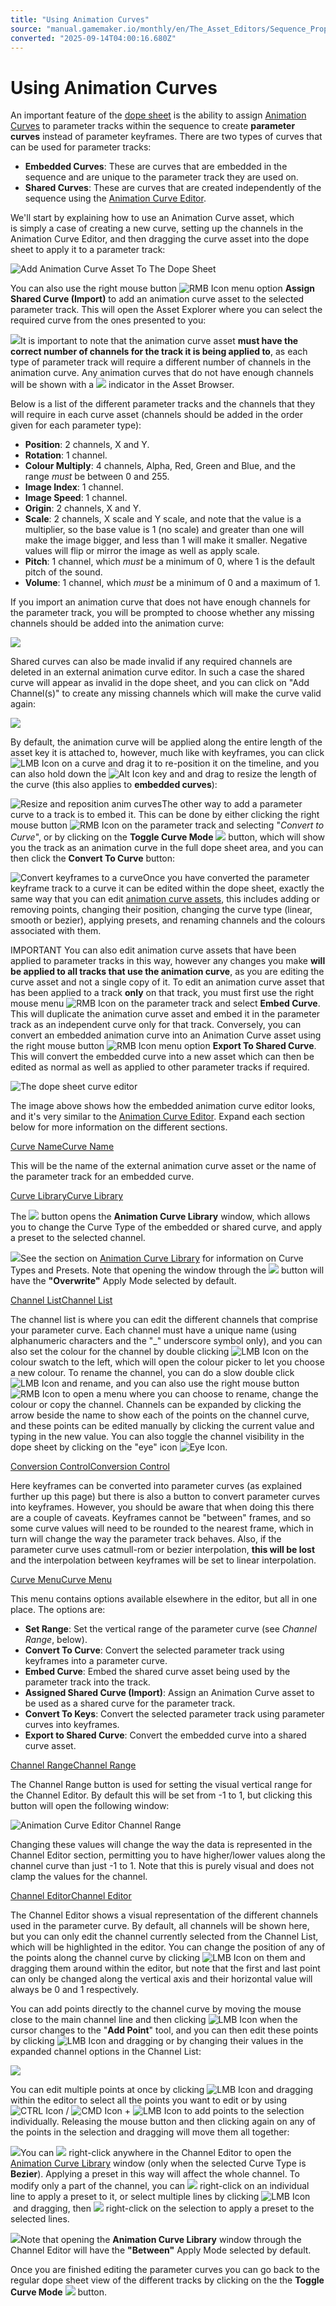 ```yaml
---
title: "Using Animation Curves"
source: "manual.gamemaker.io/monthly/en/The_Asset_Editors/Sequence_Properties/Using_Animation_Curves.htm"
converted: "2025-09-14T04:00:16.680Z"
---
```


# Using Animation Curves

An important feature of the [dope sheet](Using_The_Dope_Sheet.md) is the ability to assign [Animation Curves](../Animation_Curves.md) to parameter tracks within the sequence to create **parameter curves** instead of parameter keyframes. There are two types of curves that can be used for parameter tracks:

-   **Embedded Curves**: These are curves that are embedded in the sequence and are unique to the parameter track they are used on.
-   **Shared Curves**: These are curves that are created independently of the sequence using the [Animation Curve Editor](../Animation_Curves.md).

We'll start by explaining how to use an Animation Curve asset, which is simply a case of creating a new curve, setting up the channels in the Animation Curve Editor, and then dragging the curve asset into the dope sheet to apply it to a parameter track:


![Add Animation Curve Asset To The Dope Sheet](../../assets/Images/Asset_Editors/Dope_Sheet_AddAnimCurve.gif)

You can also use the right mouse button ![RMB Icon](../../assets/Images/Icons/Icon_RMB.png) menu option **Assign Shared Curve (Import)** to add an animation curve asset to the selected parameter track. This will open the Asset Explorer where you can select the required curve from the ones presented to you:

![](../../assets/Images/Asset_Editors/Dope_Sheet_Shared_Curve.gif)It is important to note that the animation curve asset **must have the correct number of channels for the track it is being applied to**, as each type of parameter track will require a different number of channels in the animation curve. Any animation curves that do not have enough channels will be shown with a ![](../../assets/Images/Icons/Invalid_Triangle_Yellow.png) indicator in the Asset Browser.

Below is a list of the different parameter tracks and the channels that they will require in each curve asset (channels should be added in the order given for each parameter type):

-   **Position**: 2 channels, X and Y.
-   **Rotation**: 1 channel.
-   **Colour Multiply**: 4 channels, Alpha, Red, Green and Blue, and the range _must_ be between 0 and 255.
-   **Image Index**: 1 channel.
-   **Image Speed**: 1 channel.
-   **Origin**: 2 channels, X and Y.
-   **Scale**: 2 channels, X scale and Y scale, and note that the value is a multiplier, so the base value is 1 (no scale) and greater than one will make the image bigger, and less than 1 will make it smaller. Negative values will flip or mirror the image as well as apply scale.
-   **Pitch**: 1 channel, which _must_ be a minimum of 0, where 1 is the default pitch of the sound.
-   **Volume**: 1 channel, which _must_ be a minimum of 0 and a maximum of 1.

If you import an animation curve that does not have enough channels for the parameter track, you will be prompted to choose whether any missing channels should be added into the animation curve:

![](../../assets/Images/Asset_Editors/Editor_Sequences_Invalid_Curve.png)

Shared curves can also be made invalid if any required channels are deleted in an external animation curve editor. In such a case the shared curve will appear as invalid in the dope sheet, and you can click on "Add Channel(s)" to create any missing channels which will make the curve valid again:

![](../../assets/Images/Asset_Editors/Editor_Sequences_Invalid_Curve_Error.png)

By default, the animation curve will be applied along the entire length of the asset key it is attached to, however, much like with keyframes, you can click ![LMB Icon](../../assets/Images/Icons/Icon_LMB.png) on a curve and drag it to re-position it on the timeline, and you can also hold down the ![Alt Icon](../../assets/Images/Icons/Icon_Alt.png) key and and drag to resize the length of the curve (this also applies to **embedded curves**):

![Resize and reposition anim curves](../../assets/Images/Asset_Editors/Dope_Sheet_ResizeCurve.gif)The other way to add a parameter curve to a track is to embed it. This can be done by either clicking the right mouse button ![RMB Icon](../../assets/Images/Icons/Icon_RMB.png) on the parameter track and selecting "_Convert to Curve_", or by clicking on the **Toggle Curve Mode** ![](../../assets/Images/Icons/Icon_Seq_ToggleCurves.png) button, which will show you the track as an animation curve in the full dope sheet area, and you can then click the **Convert To Curve** button:

![Convert keyframes to a curve](../../assets/Images/Asset_Editors/Dope_Sheet_ConvertToCurve.gif)Once you have converted the parameter keyframe track to a curve it can be edited within the dope sheet, exactly the same way that you can edit [animation curve assets](../Animation_Curves.md), this includes adding or removing points, changing their position, changing the curve type (linear, smooth or bezier), applying presets, and renaming channels and the colours associated with them.

IMPORTANT You can also edit animation curve assets that have been applied to parameter tracks in this way, however any changes you make **will be applied to all tracks that use the animation curve**, as you are editing the curve asset and not a single copy of it. To edit an animation curve asset that has been applied to a track **only** on that track, you must first use the right mouse menu ![RMB Icon](../../assets/Images/Icons/Icon_RMB.png) on the parameter track and select **Embed Curve**. This will duplicate the animation curve asset and embed it in the parameter track as an independent curve only for that track. Conversely, you can convert an embedded animation curve into an Animation Curve asset using the right mouse button ![RMB Icon](../../assets/Images/Icons/Icon_RMB.png) menu option **Export To Shared Curve**. This will convert the embedded curve into a new asset which can then be edited as normal as well as applied to other parameter tracks if required.

![The dope sheet curve editor](../../assets/Images/Asset_Editors/Dope_Sheet_EmbeddedCurves.png)

The image above shows how the embedded animation curve editor looks, and it's very similar to the [Animation Curve Editor](../Animation_Curves.md). Expand each section below for more information on the different sections.

[Curve NameCurve Name](Using_Animation_Curves.htm#)

This will be the name of the external animation curve asset or the name of the parameter track for an embedded curve.

[Curve LibraryCurve Library](Using_Animation_Curves.htm#)

The ![](../../assets/Images/Icons/Animation_Curve_Library_Button.png) button opens the **Animation Curve Library** window, which allows you to change the Curve Type of the embedded or shared curve, and apply a preset to the selected channel.

![](../../assets/Images/Asset_Editors/Editor_Animation_Curves_Library.png)See the section on [Animation Curve Library](../Animation_Curve_Properties/Animation_Curve_Library.md "Animation Curve Library") for information on Curve Types and Presets. Note that opening the window through the ![](../../assets/Images/Icons/Animation_Curve_Library_Button.png) button will have the **"Overwrite"** Apply Mode selected by default.




[Channel ListChannel List](Using_Animation_Curves.htm#)

The channel list is where you can edit the different channels that comprise your parameter curve. Each channel must have a unique name (using alphanumeric characters and the "\_" underscore symbol only), and you can also set the colour for the channel by double clicking ![LMB Icon](../../assets/Images/Icons/Icon_LMB.png) on the colour swatch to the left, which will open the colour picker to let you choose a new colour. To rename the channel, you can do a slow double click ![LMB Icon](../../assets/Images/Icons/Icon_LMB.png) and rename, and you can also use the right mouse button ![RMB Icon](../../assets/Images/Icons/Icon_RMB.png) to open a menu where you can choose to rename, change the colour or copy the channel. Channels can be expanded by clicking the arrow beside the name to show each of the points on the channel curve, and these points can be edited manually by clicking the current value and typing in the new value. You can also toggle the channel visibility in the dope sheet by clicking on the "eye" icon ![Eye Icon](../../assets/Images/Icons/Icon_ToggleVisibility.png).

[Conversion ControlConversion Control](Using_Animation_Curves.htm#)

Here keyframes can be converted into parameter curves (as explained further up this page) but there is also a button to convert parameter curves into keyframes. However, you should be aware that when doing this there are a couple of caveats. Keyframes cannot be "between" frames, and so some curve values will need to be rounded to the nearest frame, which in turn will change the way the parameter track behaves. Also, if the parameter curve uses catmull-rom or bezier interpolation, **this will be lost** and the interpolation between keyframes will be set to linear interpolation.

[Curve MenuCurve Menu](Using_Animation_Curves.htm#)

This menu contains options available elsewhere in the editor, but all in one place. The options are:

-   **Set Range**: Set the vertical range of the parameter curve (see _Channel Range_, below).
-   **Convert To Curve**: Convert the selected parameter track using keyframes into a parameter curve.
-   **Embed Curve**: Embed the shared curve asset being used by the parameter track into the track.
-   **Assigned Shared Curve (Import)**: Assign an Animation Curve asset to be used as a shared curve for the parameter track.
-   **Convert To Keys**: Convert the selected parameter track using parameter curves into keyframes.
-   **Export to Shared Curve**: Convert the embedded curve into a shared curve asset.

[Channel RangeChannel Range](Using_Animation_Curves.htm#)

The Channel Range button is used for setting the visual vertical range for the Channel Editor. By default this will be set from -1 to 1, but clicking this button will open the following window:

![Animation Curve Editor Channel Range](../../assets/Images/Asset_Editors/Editor_Animation_Curves_Range.png)

Changing these values will change the way the data is represented in the Channel Editor section, permitting you to have higher/lower values along the channel curve than just -1 to 1. Note that this is purely visual and does not clamp the values for the channel.

[Channel EditorChannel Editor](Using_Animation_Curves.htm#)

The Channel Editor shows a visual representation of the different channels used in the parameter curve. By default, all channels will be shown here, but you can only edit the channel currently selected from the Channel List, which will be highlighted in the editor. You can change the position of any of the points along the channel curve by clicking ![LMB Icon](../../assets/Images/Icons/Icon_LMB.png) on them and dragging them around within the editor, but note that the first and last point can only be changed along the vertical axis and their horizontal value will always be 0 and 1 respectively.

You can add points directly to the channel curve by moving the mouse close to the main channel line and then clicking ![LMB Icon](../../assets/Images/Icons/Icon_LMB.png) when the cursor changes to the "**Add Point**" tool, and you can then edit these points by clicking ![LMB Icon](../../assets/Images/Icons/Icon_LMB.png) and dragging or by changing their values in the expanded channel options in the Channel List:

![](../../assets/Images/Asset_Editors/Dope_Sheet_Channel_Editor.gif)

You can edit multiple points at once by clicking ![LMB Icon](../../assets/Images/Icons/Icon_LMB.png) and dragging within the editor to select all the points you want to edit or by using ![CTRL Icon](../../assets/Images/Icons/Icon_Ctrl.png) / ![CMD Icon](../../assets/Images/Icons/Icon_Cmd.png) + ![LMB Icon](../../assets/Images/Icons/Icon_LMB.png) to add points to the selection individually. Releasing the mouse button and then clicking again on any of the points in the selection and dragging will move them all together:

![](../../assets/Images/Asset_Editors/Dope_Sheet_Channel_Editor_Move.gif)You can ![](../../assets/Images/Icons/Icon_RMB.png) right-click anywhere in the Channel Editor to open the [Animation Curve Library](../Animation_Curve_Properties/Animation_Curve_Library.md) window (only when the selected Curve Type is **Bezier**). Applying a preset in this way will affect the whole channel. To modify only a part of the channel, you can ![](../../assets/Images/Icons/Icon_RMB.png) right-click on an individual line to apply a preset to it, or select multiple lines by clicking ![LMB Icon](../../assets/Images/Icons/Icon_LMB.png) and dragging, then ![](../../assets/Images/Icons/Icon_RMB.png) right-click on the selection to apply a preset to the selected lines.

![](../../assets/Images/Asset_Editors/Dope_Sheet_Channel_Editor_Library.gif)Note that opening the **Animation Curve Library** window through the Channel Editor will have the **"Between"** Apply Mode selected by default.

Once you are finished editing the parameter curves you can go back to the regular dope sheet view of the different tracks by clicking on the the **Toggle Curve Mode** ![](../../assets/Images/Icons/Icon_Seq_ToggleCurves.png) button.